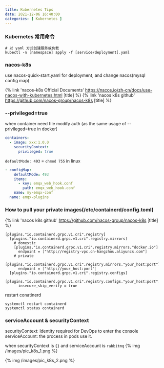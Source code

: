 ```yaml
---
title: Kubernetes Tips
date: 2021-12-06 16:40:00
categories: [ Kubernetes ]
---
```


### Kubernetes 常用命令

```shell
# 以 yaml 方式创建服务或负载
kubectl -n [namespace] apply -f [service/deployment].yaml
```

### nacos-k8s

use nacos-quick-start.yaml for deployment, and change nacos(mysql config map)

{% link 'nacos-k8s Official Documents' https://nacos.io/zh-cn/docs/use-nacos-with-kubernetes.html [title] %}
{% link 'nacos k8s github' https://github.com/nacos-group/nacos-k8s [title] %}

### --privileged=true

when container need file modify auth (as the same usage of --privileged=true in docker)

```yaml
containers:
  - image: xxx:1.0.0
    securityContext:
      privileged: true
```

`defaultMode: 493` = `chmod 755` in linux

```yaml
- configMap:
    defaultMode: 493
    items:
      - key: emqx_web_hook.conf
        path: emqx_web_hook.conf
    name: my-emqx-conf
  name: emqx-plugins
```

### How to pull your private images(/etc/containerd/config.toml)

{% link 'nacos k8s github' https://github.com/nacos-group/nacos-k8s [title] %}

```
[plugins."io.containerd.grpc.v1.cri".registry]
  [plugins."io.containerd.grpc.v1.cri".registry.mirrors]
    # domestic
    [plugins."io.containerd.grpc.v1.cri".registry.mirrors."docker.io"]
      endpoint = ["http://registry-vpc.cn-hangzhou.aliyuncs.com"]
    # private
    [plugins."io.containerd.grpc.v1.cri".registry.mirrors."your_host:port"]
      endpoint = ["http://your_host:port"]
  [plugins."io.containerd.grpc.v1.cri".registry.configs]
    [plugins."io.containerd.grpc.v1.cri".registry.configs."your_host:port".tls]
      insecure_skip_verify = true
```

restart conatinerd

```shell
systemctl restart containerd
systemctl status containerd

```

### serviceAccount & securityContext

securityContext: Identity required for DevOps to enter the console
serviceAccount: the process in pods use it.

when securityContext is `{}` and serviceAccount is `rabbitmq`
{% img /images/pic_k8s_1.png %}

{% img /images/pic_k8s_2.png %}